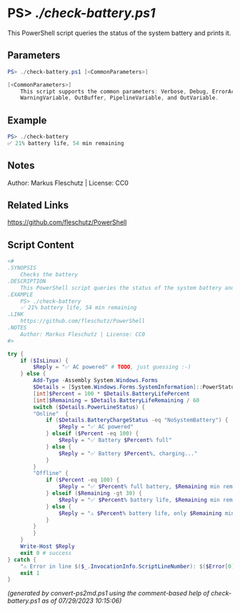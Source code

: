 PS> *./check-battery.ps1*
====================

This PowerShell script queries the status of the system battery and prints it.

Parameters
----------
```powershell
PS> ./check-battery.ps1 [<CommonParameters>]

[<CommonParameters>]
    This script supports the common parameters: Verbose, Debug, ErrorAction, ErrorVariable, WarningAction, 
    WarningVariable, OutBuffer, PipelineVariable, and OutVariable.
```

Example
-------
```powershell
PS> ./check-battery
✅ 21% battery life, 54 min remaining

```

Notes
-----
Author: Markus Fleschutz | License: CC0

Related Links
-------------
https://github.com/fleschutz/PowerShell

Script Content
--------------
```powershell
<#
.SYNOPSIS
	Checks the battery
.DESCRIPTION
	This PowerShell script queries the status of the system battery and prints it.
.EXAMPLE
	PS> ./check-battery
	✅ 21% battery life, 54 min remaining
.LINK
	https://github.com/fleschutz/PowerShell
.NOTES
	Author: Markus Fleschutz | License: CC0
#>

try {
	if ($IsLinux) {
		$Reply = "✅ AC powered" # TODO, just guessing :-)
	} else {
		Add-Type -Assembly System.Windows.Forms
		$Details = [System.Windows.Forms.SystemInformation]::PowerStatus
		[int]$Percent = 100 * $Details.BatteryLifePercent
		[int]$Remaining = $Details.BatteryLifeRemaining / 60
		switch ($Details.PowerLineStatus) {
		"Online"  {
			if ($Details.BatteryChargeStatus -eq "NoSystemBattery") {
				$Reply = "✅ AC powered"
			} elseif ($Percent -eq 100) {
				$Reply = "✅ Battery $Percent% full"
			} else {
				$Reply = "✅ Battery $Percent%, charging..."
			}
		}
		"Offline" {
			if ($Percent -eq 100) {
				$Reply = "✅ $Percent% full battery, $Remaining min remaining"
			} elseif ($Remaining -gt 30) {
				$Reply = "✅ $Percent% battery life, $Remaining min remaining"
			} else {
				$Reply = "⚠️ $Percent% battery life, only $Remaining min remaining"
			}
		}
		}
	}
	Write-Host $Reply
	exit 0 # success
} catch {
	"⚠️ Error in line $($_.InvocationInfo.ScriptLineNumber): $($Error[0])"
	exit 1
}
```

*(generated by convert-ps2md.ps1 using the comment-based help of check-battery.ps1 as of 07/29/2023 10:15:06)*

